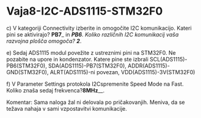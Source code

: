 # Vaja8-I2C-ADS1115-STM32F0

c) V kategoriji Connectivity izberite in omogočite I2C komunikacijo. Kateri pini se
aktivirajo? __PB7___ in ___PB6__. Koliko različnih I2C komunikacij vaša razvojna
plošča omogoča? __2___.

e) Sedaj ADS1115 modul povežite z ustreznimi pini na STM32F0. Ne pozabite na
upore in kondenzator. Katere pine ste izbrali
SCL(ADS1115)-PB6(STM32F0),
SDA(ADS1115)-PB7(STM32F0),
ADDR(ADS1115)-GND(STM32F0),
ALRT(ADS1115)-ni povezan,
VDD(ADS1115)-3V(STM32F0)

f) V Parameter Settings protokola I2Cspremenite Speed Mode na Fast. Koliko
znaša sedaj frekvenca?______8MHz________.

Komentar: Sama naloga žal ni delovala po pričakovanjih. Meniva, da se težava nahaja v sami vzpostavitvi komunikacije.
